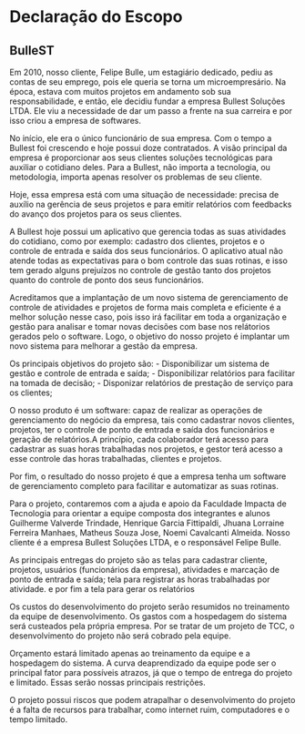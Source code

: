 # Declaração do Escopo

## **BulleST**

Em 2010, nosso cliente, Felipe Bulle, um estagiário dedicado, pediu as contas de seu emprego, pois ele queria se torna um microempresário. Na época, estava com muitos projetos em andamento sob sua responsabilidade, e então, ele decidiu fundar a empresa Bullest Soluções LTDA. Ele viu a necessidade de dar um passo a frente na sua carreira e por isso criou a empresa de softwares.

No início, ele era o único funcionário de sua empresa. Com o tempo a Bullest foi crescendo e hoje possui doze contratados.
A visão principal da empresa é proporcionar aos seus clientes soluções tecnológicas para auxiliar o cotidiano deles. Para a Bullest, não importa a tecnologia, ou metodologia, importa apenas resolver os problemas de seu cliente.

Hoje, essa empresa está com uma situação de necessidade: precisa de auxílio na gerência de seus projetos e para emitir relatórios com feedbacks do avanço dos projetos para os seus clientes.

A Bullest hoje possui um aplicativo que gerencia todas as suas atividades do cotidiano, como por exemplo: cadastro dos clientes, projetos e o controle de entrada e saída dos seus funcionários. O aplicativo atual não atende todas as expectativas para o bom controle das suas rotinas, e isso tem gerado alguns prejuízos no controle de gestão tanto dos projetos quanto do controle de ponto dos seus funcionários.

Acreditamos que a implantação de um novo sistema de gerenciamento de controle de atividades e projetos de forma mais completa e eficiente é a melhor solução nesse caso, pois isso irá facilitar em toda a organização e gestão para analisar e tomar novas decisões com base nos relátorios gerados pelo o software. Logo, o objetivo do nosso projeto é implantar um novo sistema para melhorar a gestão da empresa.

Os principais objetivos do projeto são:
    - Disponibilizar um sistema de gestão e controle de entrada e saída;
    - Disponibilizar relatórios para facilitar na tomada de decisão;
    - Disponizar relatórios de prestação de serviço para os clientes;

O nosso produto é um software: capaz de realizar as operações de gerenciamento do negócio da empresa, tais como cadastrar novos clientes, projetos, ter o controle de ponto de entrada e saída dos funcionários e geração de relatórios.A princípio, cada colaborador terá acesso para cadastrar as suas horas trabalhadas nos projetos, e gestor terá acesso a esse controle das horas trabalhadas, clientes e projetos.

Por fim, o resultado do nosso projeto é que a empresa tenha um software de gerenciamento completo para facilitar e automatizar as suas rotinas.

Para o projeto, contaremos com a ajuda e apoio da Faculdade Impacta de Tecnologia para orientar a equipe composta dos integrantes e alunos Guilherme Valverde Trindade, Henrique Garcia Fittipaldi, Jhuana Lorraine Ferreira Manhaes, Matheus Souza Jose, Noemi Cavalcanti Almeida. Nosso cliente é a empresa Bullest Soluções LTDA, e o responsável Felipe Bulle.

As principais entregas do projeto são as telas para cadastrar cliente, projetos, usuários (funcionários da empresa), atividades e marcação de ponto de entrada e saída; tela para registrar as horas trabalhadas por atividade. e por fim a tela para gerar os relatórios

Os custos do desenvolvimento do projeto serão resumidos no treinamento da equipe de desenvolvimento. Os gastos com a hospedagem do sistema será custeados pela própria empresa. Por se tratar de um projeto de TCC, o desenvolvimento do projeto não será cobrado pela equipe.

Orçamento estará limitado apenas ao treinamento da equipe e a hospedagem do sistema. A curva deaprendizado da equipe pode ser o principal fator para possíveis atrazos, já que o tempo de entrega do projeto e limitado. Essas serão nossas principais restrições. 

O projeto possui riscos que podem atrapalhar o desenvolvimento do projeto é a falta de recursos para trabalhar, como internet ruim, computadores e o tempo limitado.